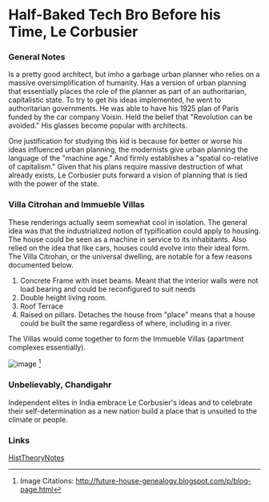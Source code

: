 # Half-Baked Tech Bro Before his Time, Le Corbusier

### General Notes
Is a pretty good architect, but imho a garbage urban planner who relies on a massive oversimplification of humanity. Has a version of urban planning that essentially places the role of the planner as part of an authoritarian, capitalistic state. To try to get his ideas implemented, he went to authoritarian governments. He was able to have his 1925 plan of Paris funded by the car company Voisin.  Held the belief that "Revolution can be avoided." His glasses become popular with architects. 

One justification for studying this kid is because for better or worse his ideas influenced urban planning, the modernists give urban planning the language of the "machine age." And firmly establishes a "spatial co-relative of capitalism." Given that his plans require massive destruction of what already exists, Le Corbusier puts forward a vision of planning that is tied with the power of the state. 

### Villa Citrohan and Immueble Villas
These renderings actually seem somewhat cool in isolation. The general idea was that the industrialized notion of typification could apply to housing. The house could be seen as a machine in service to its inhabitants. Also relied on the idea that like cars, houses could evolve into their ideal form.  The Villa Citrohan, or the universal dwelling, are notable for a few reasons documented below.
1. Concrete Frame with inset beams. Meant that the interior walls were not load bearing and could be reconfigured to suit needs
2. Double height living room. 
3. Roof Terrace
4. Raised on pillars. Detaches the house from "place" means that a house could be built the same regardless of where, including in a river.

The Villas would come together to form the Immueble Villas (apartment complexes essentially). 


![image](https://user-images.githubusercontent.com/34726888/155233567-7b3ef612-0383-47dd-b9c3-933801b4fa31.png) [^1]

### Unbelievably, Chandigahr

Independent elites in India embrace Le Corbusier's ideas and to celebrate their self-determination as a new nation build a place that is unsuited to the climate or people. 

 ### Links
  [HistTheoryNotes](https://github.com/SageGrey/exp-exp-exp/edit/main/improbabilityDrive/19_HistTheoryNotes.md)

[^1]: Image Citations: http://future-house-genealogy.blogspot.com/p/blog-page.html
